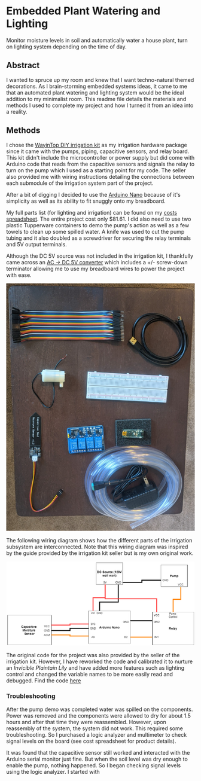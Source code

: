 # Embedded Plant Watering and Lighting
Monitor moisture levels in soil and automatically water a house plant, turn on lighting system depending on the time of day. 



## **Abstract**

I wanted to spruce up my room and knew that I want techno-natural themed decorations. As I brain-storming embedded systems ideas, it came to me that an automated plant watering and lighting system would be the ideal addition to my minimalist room. This readme file details the materials and methods I used to complete my project and how I turned it from an idea into a reality. 

## **Methods**

I chose the [WayinTop DIY irrigation kit](https://smile.amazon.com/dp/B07TMVNTDK?psc=1&ref=ppx_yo2_dt_b_product_details) as my irrigation hardware package since it came with the pumps, piping, capacitive sensors, and relay board. This kit didn't include the microcontroller or power supply but did come with Arduino code that reads from the capacitive sensors and signals the relay to turn on the pump which I used as a starting point for my code. The seller also provided me with wiring instructions detailing the connections between each submodule of the irrigation system part of the project. 

After a bit of digging I decided to use the [Arduino Nano](https://store.arduino.cc/usa/arduino-nano) because of it's simplicity as well as its ability to fit snuggly onto my breadboard. 

My full parts list (for lighting and irrigation) can be found on my [costs spreadsheet](./Costs.xlsx). The entire project cost only $81.61. I did also need to use two plastic Tupperware containers to demo the pump's action as well as a few towels to clean up some spilled water. A knife was used to cut the pump tubing and it also doubled as a screwdriver for securing the relay terminals and 5V output terminals. 

Although the DC 5V source was not included in the irrigation kit, I thankfully came across an [AC -> DC 5V converter](https://www.amazon.com/gp/product/B07GL9YB3Z/ref=ox_sc_act_title_1?smid=A2DYIB4IPW7T3M&psc=1) which includes a +/- screw-down terminator allowing me to use my breadboard wires to power the project with ease. 

![The supplies used in this project](./parts.jpg)



The following wiring diagram shows how the different parts of the irrigation subsystem are interconnected. Note that this wiring diagram was inspired by the guide provided by the irrigation kit seller but is my own original work. 

![](./diagram.png)

The original code for the project was also provided by the seller of the irrigation kit. However, I have reworked the code and calibrated it to nurture an *Invicible Plaintain Lily* and have added more features such as lighting control and changed the variable names to be more easily read and debugged. Find the code [here](./driver/driver.ino)

### Troubleshooting

After the pump demo was completed water was spilled on the components. Power was removed and the components were allowed to dry for about 1.5 hours and after that time they were reassembled. However, upon reassembly of the system, the system did not work. This required some troubleshooting. So I purchased a logic analyzer and multimeter to check signal levels on the board (see cost spreadsheet for product details). 

It was found that the capacitive sensor still worked and interacted with the Arduino serial monitor just fine. But when the soil level was dry enough to enable the pump, nothing happened. So I began checking signal levels using the logic analyzer. I started with 
